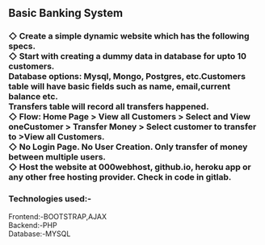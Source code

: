 <h2>Basic Banking System </h2>

<h3>
◇ Create a simple dynamic website which has the following specs. <br>
◇ Start with creating a dummy data in database for upto 10 customers.<br>
  Database options: Mysql, Mongo, Postgres, etc.Customers table will have basic fields such as name, email,current balance etc.<br>
  Transfers table will record all transfers happened.<br>
◇ Flow: Home Page > View all Customers > Select and View oneCustomer > Transfer Money > Select customer to transfer to >View all Customers.<br>
◇ No Login Page. No User Creation. Only transfer of money between multiple users.<br>
◇ Host the website at 000webhost, github.io, heroku app or any other free hosting provider. Check in code in gitlab. <br>
</h3>

<h3>Technologies used:- </h3> 
<p>
  Frontend:-BOOTSTRAP,AJAX<br>
  Backend:-PHP <br>
  Database:-MYSQL <br>
</p>

